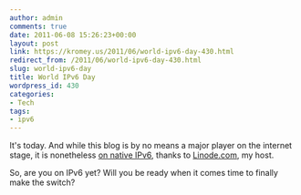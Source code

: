 ```yaml
---
author: admin
comments: true
date: 2011-06-08 15:26:23+00:00
layout: post
link: https://kromey.us/2011/06/world-ipv6-day-430.html
redirect_from: /2011/06/world-ipv6-day-430.html
slug: world-ipv6-day
title: World IPv6 Day
wordpress_id: 430
categories:
- Tech
tags:
- ipv6
---
```


It's today. And while this blog is by no means a major player on the internet stage, it is nonetheless [on native IPv6](http://ipv6-test.com/validate.php?url=referer), thanks to [Linode.com](http://www.linode.com/?r=87f29c23fd8ce18fdc75ad888998a679311edfca), my host.

So, are you on IPv6 yet? Will you be ready when it comes time to finally make the switch?
